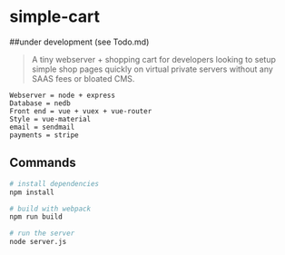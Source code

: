 # simple-cart

##under development (see Todo.md)

> A tiny webserver + shopping cart for developers looking to setup simple shop pages quickly on virtual private servers without any SAAS fees or bloated CMS. 

    Webserver = node + express
    Database = nedb
    Front end = vue + vuex + vue-router
    Style = vue-material
    email = sendmail
    payments = stripe

## Commands

``` bash
# install dependencies
npm install

# build with webpack
npm run build

# run the server
node server.js
```